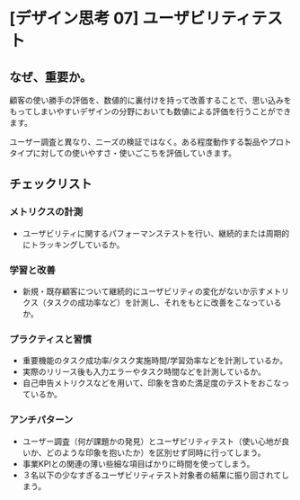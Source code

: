 
# [デザイン思考 07] ユーザビリティテスト 

## なぜ、重要か。
顧客の使い勝手の評価を、数値的に裏付けを持って改善することで、思い込みをもってしまいやすいデザインの分野においても数値による評価を行うことができます。

ユーザー調査と異なり、ニーズの検証ではなく。ある程度動作する製品やプロトタイプに対しての使いやすさ・使いごこちを評価していきます。

## チェックリスト 

### メトリクスの計測
+ ユーザビリティに関するパフォーマンステストを行い、継続的または周期的にトラッキングしているか。

### 学習と改善
+ 新規・既存顧客について継続的にユーザビリティの変化がないか示すメトリクス（タスクの成功率など）を計測し、それをもとに改善をこなっているか。

### プラクティスと習慣
+ 重要機能のタスク成功率/タスク実施時間/学習効率などを計測しているか。
+ 実際のリリース後も入力エラーやタスク時間などを計測しているか。
+ 自己申告メトリクスなどを用いて、印象を含めた満足度のテストをおこなっているか。

### アンチパターン
+ ユーザー調査（何が課題かの発見）とユーザビリティテスト（使い心地が良いか、どのような印象を抱いたか）を区別せず同時に行ってしまう。
+ 事業KPIとの関連の薄い些細な項目ばかりに時間を使ってしまう。
+ ３名以下の少なすぎるユーザビリティテスト対象者の結果に振り回されてしまう。
            
